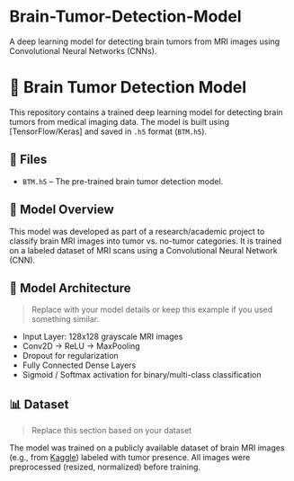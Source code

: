 # Brain-Tumor-Detection-Model
A deep learning model for detecting brain tumors from MRI images using Convolutional Neural Networks (CNNs). 
# 🧠 Brain Tumor Detection Model

This repository contains a trained deep learning model for detecting brain tumors from medical imaging data. The model is built using [TensorFlow/Keras] and saved in `.h5` format (`BTM.h5`).

## 📂 Files

- `BTM.h5` – The pre-trained brain tumor detection model.

## 🚀 Model Overview

This model was developed as part of a research/academic project to classify brain MRI images into tumor vs. no-tumor categories. It is trained on a labeled dataset of MRI scans using a Convolutional Neural Network (CNN).

## 🧠 Model Architecture

> Replace with your model details or keep this example if you used something similar.

- Input Layer: 128x128 grayscale MRI images  
- Conv2D → ReLU → MaxPooling  
- Dropout for regularization  
- Fully Connected Dense Layers  
- Sigmoid / Softmax activation for binary/multi-class classification

## 📊 Dataset

> Replace this section based on your dataset

The model was trained on a publicly available dataset of brain MRI images (e.g., from [Kaggle](https://www.kaggle.com)) labeled with tumor presence. All images were preprocessed (resized, normalized) before training.
